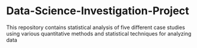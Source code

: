 # Data-Science-Investigation-Project
This repository contains statistical analysis of five different case studies
using various quantitative methods and statistical techniques for analyzing data
